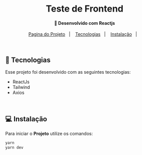 <h1 align="center">
     Teste de Frontend
</h1>

<h4 align="center">
  🚀 Desenvolvido com Reactjs
</h4>

<p align="center">
  <a href="https://test-site-omega-tan.vercel.app/">Pagina do Projeto</a>&nbsp;&nbsp;&nbsp;|&nbsp;&nbsp;&nbsp;
  <a href="#rocket-tecnologias">Tecnologias</a>&nbsp;&nbsp;&nbsp;|&nbsp;&nbsp;&nbsp;
  <a href="#-instalação">Instalação</a>&nbsp;&nbsp;&nbsp;|&nbsp;&nbsp;&nbsp;
</p>
<br>

## :rocket: Tecnologias

Esse projeto foi desenvolvido com as seguintes tecnologias:

- ReactJs
- Tailwind
- Axios 

<br>

## 💻 Instalação

Para iniciar o **Projeto** utilize os comandos:

```bash
yarn 
yarn dev
